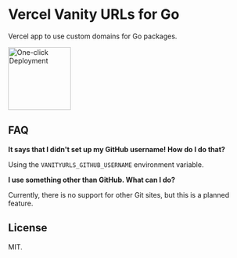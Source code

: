 # Vercel Vanity URLs for Go

Vercel app to use custom domains for Go packages.

<a href="https://vercel.com/new/project?template=jozsefsallai/vercel-vanityurls"><img width="128" src="https://vercel.com/button" alt="One-click Deployment" /></a>

## FAQ

**It says that I didn't set up my GitHub username! How do I do that?**

Using the `VANITYURLS_GITHUB_USERNAME` environment variable.

**I use something other than GitHub. What can I do?**

Currently, there is no support for other Git sites, but this is a planned feature.

## License

MIT.

